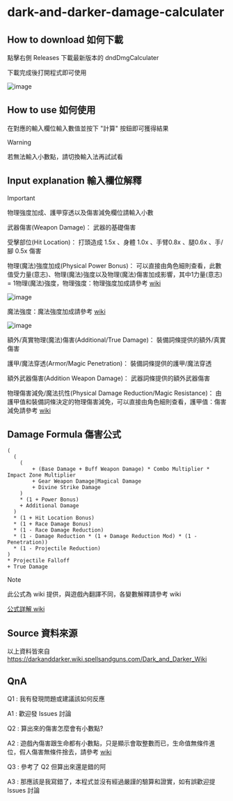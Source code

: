 # dark-and-darker-damage-calculater

## How to download 如何下載
點擊右側 Releases 下載最新版本的 dndDmgCalculater

下載完成後打開程式即可使用

![image](https://github.com/user-attachments/assets/adbdc135-bcac-4e90-9cde-0ecd506b143c)


## How to use 如何使用
在對應的輸入欄位輸入數值並按下 "計算" 按鈕即可獲得結果

> [!warning]
> 若無法輸入小數點，請切換輸入法再試試看

## Input explanation 輸入欄位解釋

> [!IMPORTANT]
> 物理強度加成、護甲穿透以及傷害減免欄位請輸入小數

武器傷害(Weapon Damage)： 武器的基礎傷害

受擊部位(Hit Location)： 打頭造成 1.5x 、身體 1.0x 、手臂0.8x 、腿0.6x 、手/腳 0.5x 傷害

物理(魔法)強度加成(Physical Power Bonus)： 可以直接由角色細則查看，此數值受力量(意志)、物理(魔法)強度以及物理(魔法)傷害加成影響，其中1力量(意志) = 1物理(魔法)強度，物理強度：物理強度加成請參考 [wiki](<https://darkanddarker.wiki.spellsandguns.com/Stats#Physical_Power>)

![image](https://github.com/user-attachments/assets/7adae393-d79c-40ad-9918-6da0c4c36cb2)

魔法強度：魔法強度加成請參考 [wiki](<https://darkanddarker.wiki.spellsandguns.com/Stats#Magical_Power>)

![image](https://github.com/user-attachments/assets/fa1396af-2520-4f95-bd8f-cdd381bf7f89)

額外/真實物理(魔法)傷害(Additional/True Damage)： 裝備詞條提供的額外/真實傷害

護甲/魔法穿透(Armor/Magic Penetration)： 裝備詞條提供的護甲/魔法穿透

額外武器傷害(Addition Weapon Damage)： 武器詞條提供的額外武器傷害

物理傷害減免/魔法抗性(Physical Damage Reduction/Magic Resistance)： 由護甲值和裝備詞條決定的物理傷害減免，可以直接由角色細則查看，護甲值：傷害減免請參考 [wiki](<https://darkanddarker.wiki.spellsandguns.com/Stats#Armor_Rating>)

## Damage Formula 傷害公式
```
(
  (
    (
        + (Base Damage + Buff Weapon Damage) * Combo Multiplier * Impact Zone Multiplier
        + Gear Weapon Damage|Magical Damage
        + Divine Strike Damage
    )
    * (1 + Power Bonus)
    + Additional Damage
  )
  * (1 + Hit Location Bonus)
  * (1 + Race Damage Bonus)
  * (1 - Race Damage Reduction)
  * (1 - Damage Reduction * (1 + Damage Reduction Mod) * (1 - Penetration))
  * (1 - Projectile Reduction)
)
* Projectile Falloff
+ True Damage
```
> [!note]
> 此公式為 wiki 提供，與遊戲內翻譯不同，各變數解釋請參考 wiki

[公式詳解 wiki](<https://darkanddarker.wiki.spellsandguns.com/Damage>)

## Source 資料來源

以上資料皆來自 https://darkanddarker.wiki.spellsandguns.com/Dark_and_Darker_Wiki

## QnA

Q1 : 我有發現問題或建議該如何反應

A1 : 歡迎發 Issues 討論



Q2 : 算出來的傷害怎麼會有小數點?

A2 : 遊戲內傷害跟生命都有小數點，只是顯示會取整數而已，生命值無條件進位，假人傷害無條件捨去，請參考 [wiki](<https://darkanddarker.wiki.spellsandguns.com/Damage#Rounding>)



Q3 : 參考了 Q2 但算出來還是錯的阿

A3 : 那應該是我寫錯了，本程式並沒有經過嚴謹的驗算和證實，如有誤歡迎提 Issues 討論
